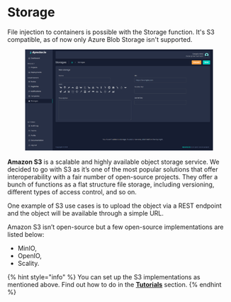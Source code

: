 # Storage

File injection to containers is possible with the Storage function. It's S3 compatible, as of now only Azure Blob Storage isn't supported.

<figure><img src="../.gitbook/assets/dyrector-io-storages.png" alt=""><figcaption></figcaption></figure>

**Amazon S3** is a scalable and highly available object storage service. We decided to go with S3 as it’s one of the most popular solutions that offer interoperability with a fair number of open-source projects. They offer a bunch of functions as a flat structure file storage, including versioning, different types of access control, and so on.

One example of S3 use cases is to upload the object via a REST endpoint and the object will be available through a simple URL.

Amazon S3 isn’t open-source but a few open-source implementations are listed below:

* MinIO,
* OpenIO,
* Scality.

{% hint style="info" %}
You can set up the S3 implementations as mentioned above. Find out how to do in the [**Tutorials**](broken-reference) section.
{% endhint %}
